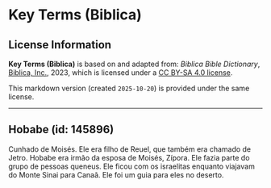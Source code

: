 # Key Terms (Biblica)

## License Information

**Key Terms (Biblica)** is based on and adapted from: _Biblica Bible Dictionary_, [Biblica, Inc.](https://www.biblica.com/), 2023, which is licensed under a [CC BY-SA 4.0 license](https://creativecommons.org/licenses/by-sa/4.0/legalcode.en).

This markdown version (created `2025-10-20`) is provided under the same license.



--------------------------------

## Hobabe (id: 145896)

Cunhado de Moisés. Ele era filho de Reuel, que também era chamado de Jetro. Hobabe era irmão da esposa de Moisés, Zípora. Ele fazia parte do grupo de pessoas queneus. Ele ficou com os israelitas enquanto viajavam do Monte Sinai para Canaã. Ele foi um guia para eles no deserto.


